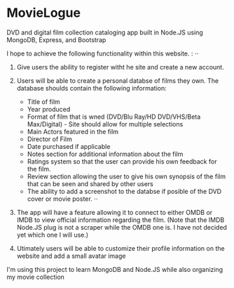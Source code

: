 # MovieLogue
DVD and digital film collection cataloging app built in Node.JS using MongoDB, Express, and Bootstrap



I hope to achieve the following functionality within this website. : 
⋅⋅
1. Give users the ability to register witht he site and create a new account. 

2. Users will be able to create a personal databse of films they own. The database shoulds contain the following information:
     + Title of film
     + Year produced
     + Format of film that is wned (DVD/Blu Ray/HD DVD/VHS/Beta Max/Digital) - Site should allow for multiple selections
     + Main Actors featured in the film
     + Director of Film
     + Date purchased if applicable
     + Notes section for additional information about the film
     + Ratings system so that the user can provide his own feedback for the film. 
     + Review section allowing the user to give his own synopsis of the film that can be seen and shared by other users
     + The ability to add a screenshot to the databse if posible of the DVD cover or movie poster. 
⋅⋅
3. The app will have a feature allowing it to connect to either OMDB or IMDB to view official information regarding the film. (Note that the IMDB Node.JS plug is not a scraper while the OMDB one is. I have not decided yet which one I will use.) 

4. Utimately users will be able to customize their profile information on the website and add a small avatar image


I'm using this project to learn MongoDB and Node.JS while also organizing my movie collection

